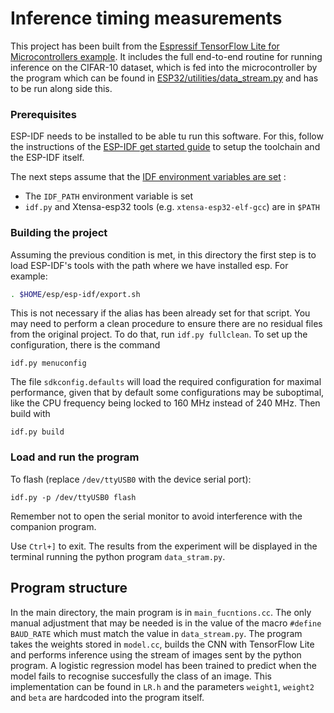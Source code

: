 # Inference timing measurements

This project has been built from the [Espressif TensorFlow
Lite for Microcontrollers example](https://github.com/espressif/esp-tflite-micro).
It includes the full end-to-end routine for running inference on the CIFAR-10 dataset, which is fed into the microcontroller by the program which can be found in [ESP32/utilities/data_stream.py](https://github.com/JoseGaDel/DIME/tree/main/ESP32/utilities) and has to be run along side this.

### Prerequisites

ESP-IDF needs to be installed to be able tu run this software. For this, follow the instructions of the
[ESP-IDF get started guide](https://docs.espressif.com/projects/esp-idf/en/latest/get-started/index.html)
to setup the toolchain and the ESP-IDF itself.

The next steps assume that the
[IDF environment variables are set](https://docs.espressif.com/projects/esp-idf/en/latest/get-started/index.html#step-4-set-up-the-environment-variables) :

 * The `IDF_PATH` environment variable is set
 * `idf.py` and Xtensa-esp32 tools (e.g. `xtensa-esp32-elf-gcc`) are in `$PATH`


### Building the project

Assuming the previous condition is met, in this directory the first step is to load ESP-IDF's tools with the path where we have installed esp. For example:

```bash
. $HOME/esp/esp-idf/export.sh
```

This is not necessary if the alias has been already set for that script. You may need to perform a clean procedure to ensure there are no residual files from the original project. To do that, run `idf.py fullclean`. To set up the configuration, there is the command

```
idf.py menuconfig
```

The file `sdkconfig.defaults` will load the required configuration for maximal performance, given that by default some configurations may be suboptimal, like the CPU frequency being locked to 160 MHz instead of 240 MHz. Then build with

```
idf.py build
```

### Load and run the program

To flash (replace `/dev/ttyUSB0` with the device serial port):

```
idf.py -p /dev/ttyUSB0 flash
```
Remember not to open the serial monitor to avoid interference with the companion program.

Use `Ctrl+]` to exit. The results from the experiment will be displayed in the terminal running the python program `data_stram.py`. 

## Program structure

In the main directory, the main program is in `main_fucntions.cc`. The only manual adjustment that may be needed is in the value of the macro `#define BAUD_RATE` which must match the value in `data_stream.py`. The program takes the weights stored in `model.cc`, builds the CNN with TensorFlow Lite and performs inference using the stream of images sent by the python program. A logistic regression model has been trained to predict when the model fails to recognise succesfully the class of an image. This implementation can be found in `LR.h` and the parameters `weight1`, `weight2` and `beta` are hardcoded into the program itself.
